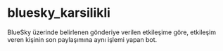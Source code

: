 # bluesky_karsilikli
BlueSky üzerinde belirlenen gönderiye verilen etkileşime göre, etkileşim veren kişinin son paylaşımına aynı işlemi yapan bot.
